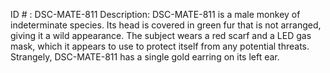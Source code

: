 ID # : DSC-MATE-811
Description: DSC-MATE-811 is a male monkey of indeterminate species. Its head is covered in green fur that is not arranged, giving it a wild appearance. The subject wears a red scarf and a LED gas mask, which it appears to use to protect itself from any potential threats. Strangely, DSC-MATE-811 has a single gold earring on its left ear. 